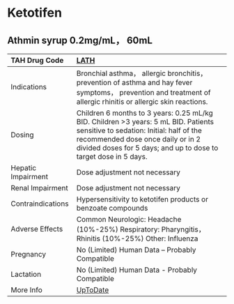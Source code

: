 # Ketotifen

## Athmin syrup 0.2mg/mL， 60mL

| TAH Drug Code      | [LATH](https://www.tahsda.org.tw/drugs/hissearch.php?drug_code=LATH)                                                                                                                                                                   |
|:-------------------|:---------------------------------------------------------------------------------------------------------------------------------------------------------------------------------------------------------------------------------------|
| Indications        | Bronchial asthma， allergic bronchitis， prevention of asthma and hay fever symptoms， prevention and treatment of allergic rhinitis or allergic skin reactions.                                                                       |
| Dosing             | Children 6 months to 3 years: 0.25 mL/kg BID. Children >3 years: 5 mL BID. Patients sensitive to sedation: Initial: half of the recommended dose once daily or in 2 divided doses for 5 days; and up to dose to target dose in 5 days. |
| Hepatic Impairment | Dose adjustment not necessary                                                                                                                                                                                                          |
| Renal Impairment   | Dose adjustment not necessary                                                                                                                                                                                                          |
| Contraindications  | Hypersensitivity to ketotifen products or benzoate compounds                                                                                                                                                                           |
| Adverse Effects    | Common Neurologic: Headache (10%-25%) Respiratory: Pharyngitis， Rhinitis (10%-25%) Other: Influenza                                                                                                                                   |
| Pregnancy          | No (Limited) Human Data – Probably Compatible                                                                                                                                                                                          |
| Lactation          | No (Limited) Human Data - Probably Compatible                                                                                                                                                                                          |
| More Info          | [UpToDate](https://www.uptodate.com/contents/ketotifen-drug-information)                                                                                                                                                               |


